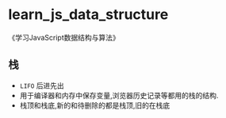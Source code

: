 # learn_js_data_structure
《学习JavaScript数据结构与算法》

## 栈
- `LIFO` 后进先出
- 用于编译器和内存中保存变量,浏览器历史记录等都用的栈的结构.
- 栈顶和栈底,新的和待删除的都是栈顶,旧的在栈底
